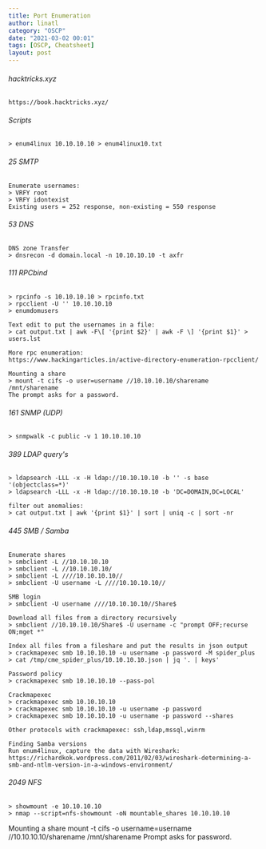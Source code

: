 ```yaml
---
title: Port Enumeration
author: linatl
category: "OSCP"
date: "2021-03-02 00:01"
tags: [OSCP, Cheatsheet]
layout: post
---
```


###### hacktricks.xyz
```
https://book.hacktricks.xyz/
```

###### Scripts
```
> enum4linux 10.10.10.10 > enum4linux10.txt
```

###### 25 SMTP
```
Enumerate usernames:
> VRFY root
> VRFY idontexist
Existing users = 252 response, non-existing = 550 response
```

###### 53 DNS
```
DNS zone Transfer
> dnsrecon -d domain.local -n 10.10.10.10 -t axfr
```

###### 111 RPCbind
```
> rpcinfo -s 10.10.10.10 > rpcinfo.txt
> rpcclient -U '' 10.10.10.10
> enumdomusers

Text edit to put the usernames in a file:
> cat output.txt | awk -F\[ '{print $2}' | awk -F \] '{print $1}' > users.lst

More rpc enumeration:
https://www.hackingarticles.in/active-directory-enumeration-rpcclient/

Mounting a share
> mount -t cifs -o user=username //10.10.10.10/sharename /mnt/sharename
The prompt asks for a password.
```

###### 161 SNMP (UDP)
```
> snmpwalk -c public -v 1 10.10.10.10
```


###### 389 LDAP query's
```
> ldapsearch -LLL -x -H ldap://10.10.10.10 -b '' -s base '(objectclass=*)'
> ldapsearch -LLL -x -H ldap://10.10.10.10 -b 'DC=DOMAIN,DC=LOCAL'

filter out anomalies:
> cat output.txt | awk '{print $1}' | sort | uniq -c | sort -nr
```

###### 445 SMB / Samba
```
Enumerate shares
> smbclient -L //10.10.10.10
> smbclient -L //10.10.10.10/
> smbclient -L ////10.10.10.10//
> smbclient -U username -L ////10.10.10.10//

SMB login
> smbclient -U username ////10.10.10.10//Share$

Download all files from a directory recursively
> smbclient //10.10.10.10/Share$ -U username -c "prompt OFF;recurse ON;mget *"

Index all files from a fileshare and put the results in json output
> crackmapexec smb 10.10.10.10 -u username -p password -M spider_plus
> cat /tmp/cme_spider_plus/10.10.10.10.json | jq '. | keys'

Password policy  
> crackmapexec smb 10.10.10.10 --pass-pol

Crackmapexec
> crackmapexec smb 10.10.10.10
> crackmapexec smb 10.10.10.10 -u username -p password
> crackmapexec smb 10.10.10.10 -u username -p password --shares

Other protocols with crackmapexec: ssh,ldap,mssql,winrm

Finding Samba versions
Run enum4linux, capture the data with Wireshark:
https://richardkok.wordpress.com/2011/02/03/wireshark-determining-a-smb-and-ntlm-version-in-a-windows-environment/
```

###### 2049 NFS
```
> showmount -e 10.10.10.10
> nmap --script=nfs-showmount -oN mountable_shares 10.10.10.10
```

Mounting a share
mount -t cifs -o username=username //10.10.10.10/sharename /mnt/sharename
Prompt asks for password.

